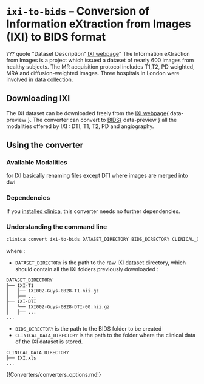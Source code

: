 # `ixi-to-bids` – Conversion of Information eXtraction from Images (IXI) to BIDS format

??? quote "Dataset Description"
    [IXI webpage](https://brain-development.org/ixi-dataset/)"
    The Information eXtraction from Images is a project which issued a dataset of nearly
    600 images from healthy subjects. The MR acquisition protocol includes T1,T2, PD weighted,
    MRA and diffusion-weighted images. Three hospitals in London were involved in data collection.


## Downloading IXI
The IXI dataset can be downloaded freely from the [IXI webpage](https://brain-development.org/ixi-dataset/){ data-preview }.
The converter can convert to [BIDS](../glossary.md#bids){ data-preview } all the modalities offered by IXI :
DTI, T1, T2, PD and angiography.

## Using the converter
### Available Modalities
for IXI basically renaming files except DTI where images
are merged into dwi

### Dependencies
If you [installed clinica](../Installation.md#install-clinica), this converter needs no further dependencies.

### Understanding the command line
```bash
clinica convert ixi-to-bids DATASET_DIRECTORY BIDS_DIRECTORY CLINICAL_DATA_DIRECTORY
```
where :

- `DATASET_DIRECTORY` is the path to the raw IXI dataset directory, which should contain all the IXI folders previously downloaded :

```
DATASET_DIRECTORY
├── IXI-T1
│   ├── IXI002-Guys-0828-T1.nii.gz
│   ├── ...
├── IXI-DTI
│   └── IXI002-Guys-0828-DTI-00.nii.gz
│   ├── ...
...
```

- `BIDS_DIRECTORY` is the path to the BIDS folder to be created
- `CLINICAL_DATA_DIRECTORY` is the path to the folder where the clinical data of the IXI dataset is stored.
```
CLINICAL_DATA_DIRECTORY
├── IXI.xls
...
```

{!Converters/converters_options.md!}
